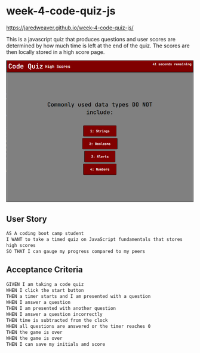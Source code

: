 # week-4-code-quiz-js

https://jaredweaver.github.io/week-4-code-quiz-js/

This is a javascript quiz that produces questions and user scores are determined by how much time is left at the end of the quiz. The scores are then locally stored in a high score page.


![screenshot of quiz](/assets/code-quiz-screenshot.png "In-game footage!")

## User Story

```
AS A coding boot camp student
I WANT to take a timed quiz on JavaScript fundamentals that stores high scores
SO THAT I can gauge my progress compared to my peers
```


## Acceptance Criteria

```
GIVEN I am taking a code quiz
WHEN I click the start button
THEN a timer starts and I am presented with a question
WHEN I answer a question
THEN I am presented with another question
WHEN I answer a question incorrectly
THEN time is subtracted from the clock
WHEN all questions are answered or the timer reaches 0
THEN the game is over
WHEN the game is over
THEN I can save my initials and score
```